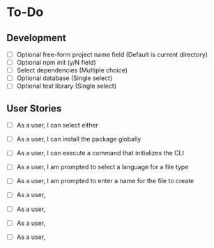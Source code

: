 # To-Do

## Development

- [ ] Optional free-form project name field (Default is current directory)
- [ ] Optional npm init (y/N field)
- [ ] Select dependencies (Multiple choice)
- [ ] Optional database (Single select)
- [ ] Optional test library (Single select)

## User Stories

- [ ] As a user, I can select either 

- [ ] As a user, I can install the package globally
- [ ] As a user, I can execute a command that initializes the CLI
- [ ] As a user, I am prompted to select a language for a file type
- [ ] As a user, I am prompted to enter a name for the file to create
- [ ] As a user, 
- [ ] As a user, 
- [ ] As a user, 
- [ ] As a user, 
